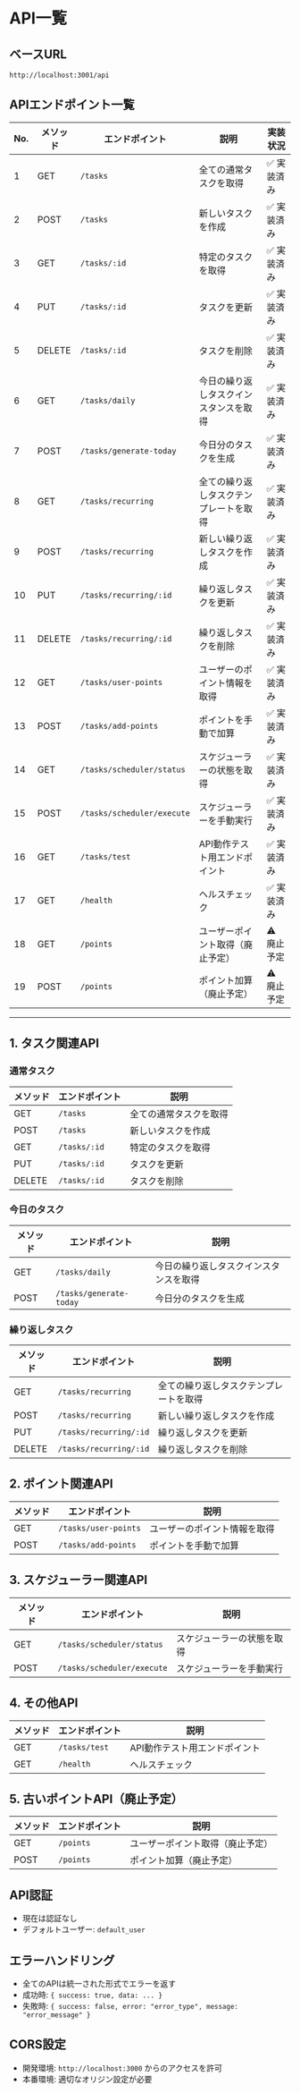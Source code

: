 # API一覧

## ベースURL
```
http://localhost:3001/api
```

## APIエンドポイント一覧

| No. | メソッド | エンドポイント | 説明 | 実装状況 |
|-----|----------|---------------|------|----------|
| 1 | GET | `/tasks` | 全ての通常タスクを取得 | ✅ 実装済み |
| 2 | POST | `/tasks` | 新しいタスクを作成 | ✅ 実装済み |
| 3 | GET | `/tasks/:id` | 特定のタスクを取得 | ✅ 実装済み |
| 4 | PUT | `/tasks/:id` | タスクを更新 | ✅ 実装済み |
| 5 | DELETE | `/tasks/:id` | タスクを削除 | ✅ 実装済み |
| 6 | GET | `/tasks/daily` | 今日の繰り返しタスクインスタンスを取得 | ✅ 実装済み |
| 7 | POST | `/tasks/generate-today` | 今日分のタスクを生成 | ✅ 実装済み |
| 8 | GET | `/tasks/recurring` | 全ての繰り返しタスクテンプレートを取得 | ✅ 実装済み |
| 9 | POST | `/tasks/recurring` | 新しい繰り返しタスクを作成 | ✅ 実装済み |
| 10 | PUT | `/tasks/recurring/:id` | 繰り返しタスクを更新 | ✅ 実装済み |
| 11 | DELETE | `/tasks/recurring/:id` | 繰り返しタスクを削除 | ✅ 実装済み |
| 12 | GET | `/tasks/user-points` | ユーザーのポイント情報を取得 | ✅ 実装済み |
| 13 | POST | `/tasks/add-points` | ポイントを手動で加算 | ✅ 実装済み |
| 14 | GET | `/tasks/scheduler/status` | スケジューラーの状態を取得 | ✅ 実装済み |
| 15 | POST | `/tasks/scheduler/execute` | スケジューラーを手動実行 | ✅ 実装済み |
| 16 | GET | `/tasks/test` | API動作テスト用エンドポイント | ✅ 実装済み |
| 17 | GET | `/health` | ヘルスチェック | ✅ 実装済み |
| 18 | GET | `/points` | ユーザーポイント取得（廃止予定） | ⚠️ 廃止予定 |
| 19 | POST | `/points` | ポイント加算（廃止予定） | ⚠️ 廃止予定 |

---

## 1. タスク関連API

### 通常タスク
| メソッド | エンドポイント | 説明 |
|----------|---------------|------|
| GET | `/tasks` | 全ての通常タスクを取得 |
| POST | `/tasks` | 新しいタスクを作成 |
| GET | `/tasks/:id` | 特定のタスクを取得 |
| PUT | `/tasks/:id` | タスクを更新 |
| DELETE | `/tasks/:id` | タスクを削除 |

### 今日のタスク
| メソッド | エンドポイント | 説明 |
|----------|---------------|------|
| GET | `/tasks/daily` | 今日の繰り返しタスクインスタンスを取得 |
| POST | `/tasks/generate-today` | 今日分のタスクを生成 |

### 繰り返しタスク
| メソッド | エンドポイント | 説明 |
|----------|---------------|------|
| GET | `/tasks/recurring` | 全ての繰り返しタスクテンプレートを取得 |
| POST | `/tasks/recurring` | 新しい繰り返しタスクを作成 |
| PUT | `/tasks/recurring/:id` | 繰り返しタスクを更新 |
| DELETE | `/tasks/recurring/:id` | 繰り返しタスクを削除 |

## 2. ポイント関連API

| メソッド | エンドポイント | 説明 |
|----------|---------------|------|
| GET | `/tasks/user-points` | ユーザーのポイント情報を取得 |
| POST | `/tasks/add-points` | ポイントを手動で加算 |

## 3. スケジューラー関連API

| メソッド | エンドポイント | 説明 |
|----------|---------------|------|
| GET | `/tasks/scheduler/status` | スケジューラーの状態を取得 |
| POST | `/tasks/scheduler/execute` | スケジューラーを手動実行 |

## 4. その他API

| メソッド | エンドポイント | 説明 |
|----------|---------------|------|
| GET | `/tasks/test` | API動作テスト用エンドポイント |
| GET | `/health` | ヘルスチェック |

## 5. 古いポイントAPI（廃止予定）

| メソッド | エンドポイント | 説明 |
|----------|---------------|------|
| GET | `/points` | ユーザーポイント取得（廃止予定） |
| POST | `/points` | ポイント加算（廃止予定） |

## API認証
- 現在は認証なし
- デフォルトユーザー: `default_user`

## エラーハンドリング
- 全てのAPIは統一された形式でエラーを返す
- 成功時: `{ success: true, data: ... }`
- 失敗時: `{ success: false, error: "error_type", message: "error_message" }`

## CORS設定
- 開発環境: `http://localhost:3000` からのアクセスを許可
- 本番環境: 適切なオリジン設定が必要